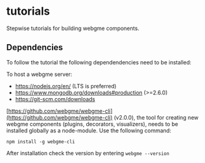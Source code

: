 # tutorials
Stepwise tutorials for building webgme components.

## Dependencies
To follow the tutorial the following dependendencies need to be installed:

To host a webgme server:
- https://nodejs.org/en/ (LTS is preferred)
- https://www.mongodb.org/downloads#production (>=2.6.0)
- https://git-scm.com/downloads

[https://github.com/webgme/webgme-cli](https://github.com/webgme/webgme-cli) (v2.0.0), the tool for creating new webgme components (plugins, decorators, visualizers), needs to be installed globally as a node-module. Use the following command:
```
npm install -g webgme-cli
```
After installation check the version by entering `webgme --version`
